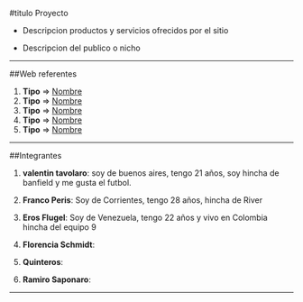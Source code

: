 #titulo Proyecto

- Descripcion productos y servicios ofrecidos por el sitio

- Descripcion del publico o nicho

---

##Web referentes

1. **Tipo** => [Nombre](URI)
2. **Tipo** => [Nombre](URI)
3. **Tipo** => [Nombre](URI)
4. **Tipo** => [Nombre](URI)
5. **Tipo** => [Nombre](URI)

---

##Integrantes

1. **valentin tavolaro**: soy de buenos aires, tengo 21 años, soy hincha de banfield y me gusta el futbol.

2. **Franco Peris**: Soy de Corrientes, tengo 28 años, hincha de River

3. **Eros Flugel**: Soy de Venezuela, tengo 22 años y vivo en Colombia hincha del equipo 9

4. **Florencia Schmidt**:

5. **Quinteros**:

6. **Ramiro Saponaro**:

---
